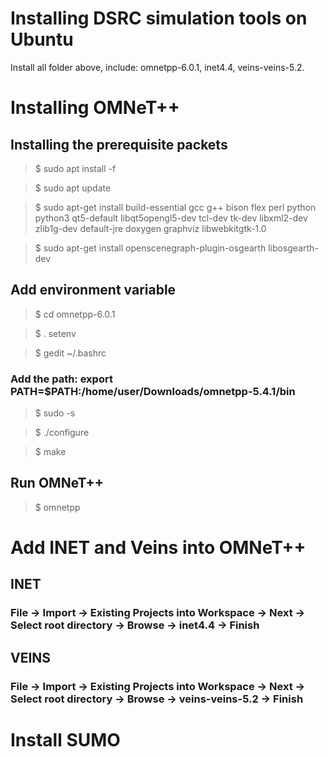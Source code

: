 # Installing DSRC simulation tools on Ubuntu
Install all folder above, include: omnetpp-6.0.1, inet4.4, veins-veins-5.2.
# Installing OMNeT++ 
## Installing the prerequisite packets
> $ sudo apt install -f

> $ sudo apt update

> $ sudo apt-get install build-essential gcc g++ bison flex perl python python3 qt5-default libqt5opengl5-dev tcl-dev tk-dev libxml2-dev zlib1g-dev default-jre doxygen graphviz libwebkitgtk-1.0

> $ sudo apt-get install openscenegraph-plugin-osgearth libosgearth-dev

## Add environment variable
> $ cd omnetpp-6.0.1

> $ . setenv 

> $ gedit ~/.bashrc

### Add the path: export PATH=$PATH:/home/user/Downloads/omnetpp-5.4.1/bin

> $ sudo -s

> $ ./configure

> $ make

## Run OMNeT++

> $ omnetpp

# Add INET and Veins into OMNeT++

## INET
### File &rarr; Import &rarr; Existing Projects into Workspace &rarr; Next &rarr; Select root directory &rarr; Browse &rarr; inet4.4 &rarr; Finish
## VEINS
### File &rarr; Import &rarr; Existing Projects into Workspace &rarr; Next &rarr; Select root directory &rarr; Browse &rarr; veins-veins-5.2 &rarr; Finish

# Install SUMO

